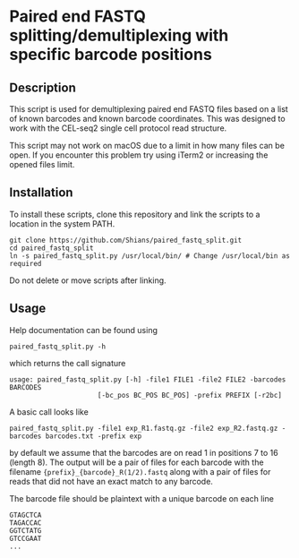 # Paired end FASTQ splitting/demultiplexing with specific barcode positions

## Description
This script is used for demultiplexing paired end FASTQ files based on a list of known barcodes and known barcode coordinates. This was designed to work with the CEL-seq2 single cell protocol read structure.

This script may not work on macOS due to a limit in how many files can be open. If you encounter this problem try using iTerm2 or increasing the opened files limit.

## Installation
To install these scripts, clone this repository and link the scripts to a location in the system PATH.
```
git clone https://github.com/Shians/paired_fastq_split.git
cd paired_fastq_split
ln -s paired_fastq_split.py /usr/local/bin/ # Change /usr/local/bin as required
```
Do not delete or move scripts after linking.

## Usage
Help documentation can be found using
```
paired_fastq_split.py -h
```

which returns the call signature

```
usage: paired_fastq_split.py [-h] -file1 FILE1 -file2 FILE2 -barcodes BARCODES
                      [-bc_pos BC_POS BC_POS] -prefix PREFIX [-r2bc]
```

A basic call looks like

```
paired_fastq_split.py -file1 exp_R1.fastq.gz -file2 exp_R2.fastq.gz -barcodes barcodes.txt -prefix exp
```

by default we assume that the barcodes are on read 1 in positions 7 to 16 (length 8). The output will be a pair of files for each barcode with the filename `{prefix}_{barcode}_R(1/2).fastq` along with a pair of files for reads that did not have an exact match to any barcode.

The barcode file should be plaintext with a unique barcode on each line

```
GTAGCTCA
TAGACCAC
GGTCTATG
GTCCGAAT
...
```
